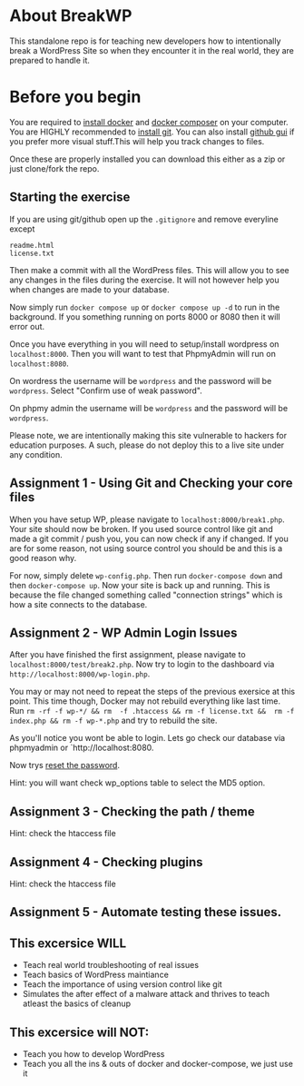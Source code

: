 # About BreakWP
This standalone repo is for teaching new developers how to intentionally break a WordPress Site so when they encounter it in the real world, they are prepared to handle it.

# Before you begin
You are required to [install docker](https://docs.docker.com/install/) and [docker composer](https://docs.docker.com/compose/install/) on your computer. You are HIGHLY recommended to  [install git](https://git-scm.com/downloads). You can also install [github gui](https://desktop.github.com/) if you prefer more visual stuff.This will help you track changes to files.

Once these are properly installed you can download this either as a zip or just clone/fork the repo.

## Starting the exercise
If you are using git/github open up the `.gitignore` and remove everyline except  
```
readme.html 
license.txt
```
Then make a commit with all the WordPress files. This will allow you to see any changes in the files during the exercise. It will not however help you when changes are made to your database.

Now simply run `docker compose up` or `docker compose up -d` to run in the background. If you something running on ports 8000 or 8080 then it will error out. 

Once you have everything in you will need to setup/install wordpress on ```localhost:8000```.
Then you will want to test that PhpmyAdmin  will run on ```localhost:8080```.

On wordress the username will be `wordpress` and the password will be `wordpress`. Select "Confirm use of weak password".

On phpmy admin the username will be `wordpress` and the password will be `wordpress`.

Please note, we are intentionally making this site vulnerable to hackers for education purposes. A such, please do not deploy this to a live site under any condition.


## Assignment 1 - Using Git and Checking your core files
When you have setup WP, please navigate to ```localhost:8000/break1.php```. Your site should now be broken. If you used source control like git and made a git commit / push you, you can now check if any if changed. If you are for some reason, not using source control you should be and this is a good reason why. 

For now, simply delete `wp-config.php`. Then run `docker-compose down` and then `docker-compose up`. Now your site is back up and running. This is because the file changed something called "connection strings" which is how a site connects to the database.


## Assignment 2 - WP Admin Login Issues
After you have finished the first assignment, please navigate to ```localhost:8000/test/break2.php```. 
Now try to login to the dashboard via  `http://localhost:8000/wp-login.php`. 

You may or may not need to repeat the steps of the previous exersice at this point. This time though, Docker may not rebuild everything like last time. Run `rm -rf -f wp-*/ && rm  -f .htaccess && rm -f license.txt &&  rm -f index.php && rm -f wp-*.php` and try to rebuild the site.

As you'll notice you wont be able to login.
Lets go check our database via phpmyadmin or `http://localhost:8080.

Now trys [reset the password](https://kinsta.com/knowledgebase/reset-wordpress-admin-password).


Hint: you will want check wp_options table to select the MD5 option.

## Assignment 3 - Checking the path / theme
Hint: check the htaccess file

## Assignment 4 - Checking plugins
Hint: check the htaccess file


## Assignment 5 - Automate testing these issues.



## This excersice WILL
  * Teach real world troubleshooting of real issues
  * Teach basics of WordPress maintiance
  * Teach the importance of using version control like git
  * Simulates the after effect of a malware attack and thrives to teach atleast the basics of cleanup

## This excersice will NOT:
  * Teach you how to develop WordPress
  * Teach you all the ins & outs of docker and docker-compose, we just use it

